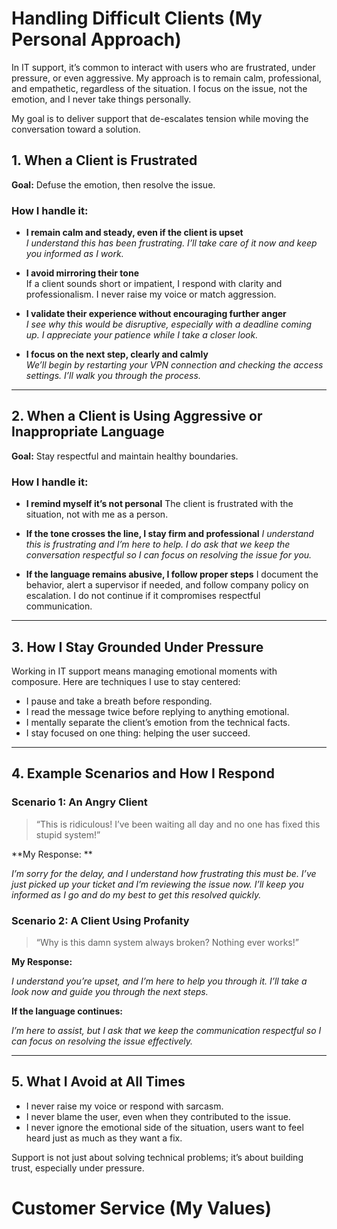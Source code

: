 # Handling Difficult Clients (My Personal Approach)

In IT support, it’s common to interact with users who are frustrated, under pressure, or even aggressive. My approach is to remain calm, professional, and empathetic, regardless of the situation. I focus on the issue, not the emotion, and I never take things personally.

My goal is to deliver support that de-escalates tension while moving the conversation toward a solution.

## 1. When a Client is Frustrated

**Goal:** Defuse the emotion, then resolve the issue.

### How I handle it:

- **I remain calm and steady, even if the client is upset**  
  *I understand this has been frustrating. I’ll take care of it now and keep you informed as I work.*

- **I avoid mirroring their tone**  
  If a client sounds short or impatient, I respond with clarity and professionalism. I never raise my voice or match aggression.

- **I validate their experience without encouraging further anger**  
  *I see why this would be disruptive, especially with a deadline coming up. I appreciate your patience while I take a closer look.*

- **I focus on the next step, clearly and calmly**  
  *We’ll begin by restarting your VPN connection and checking the access settings. I’ll walk you through the process.*
---
## 2. When a Client is Using Aggressive or Inappropriate Language

**Goal:** Stay respectful and maintain healthy boundaries.

### How I handle it:

- **I remind myself it’s not personal**
    The client is frustrated with the situation, not with me as a person.
  
- **If the tone crosses the line, I stay firm and professional**
   *I understand this is frustrating and I’m here to help. I do ask that we keep the conversation respectful so I can focus on resolving the issue for you.*

- **If the language remains abusive, I follow proper steps**
   I document the behavior, alert a supervisor if needed, and follow company policy on escalation. I do not continue if it compromises respectful communication.
---
## 3. How I Stay Grounded Under Pressure

Working in IT support means managing emotional moments with composure. Here are techniques I use to stay centered:

- I pause and take a breath before responding.
- I read the message twice before replying to anything emotional.
- I mentally separate the client’s emotion from the technical facts.
- I stay focused on one thing: helping the user succeed.
---
## 4. Example Scenarios and How I Respond

### Scenario 1: An Angry Client

> “This is ridiculous! I’ve been waiting all day and no one has fixed this stupid system!”

**My Response: **

*I’m sorry for the delay, and I understand how frustrating this must be. I’ve just picked up your ticket and I’m reviewing the issue now. I’ll keep you informed as I go and do my best to get this resolved quickly.*

### Scenario 2: A Client Using Profanity

> “Why is this damn system always broken? Nothing ever works!”

**My Response:**

*I understand you’re upset, and I’m here to help you through it. I’ll take a look now and guide you through the next steps.*

**If the language continues:**

*I’m here to assist, but I ask that we keep the communication respectful so I can focus on resolving the issue effectively.*

---
## 5. What I Avoid at All Times

- I never raise my voice or respond with sarcasm.
- I never blame the user, even when they contributed to the issue.
- I never ignore the emotional side of the situation, users want to feel heard just as much as they want a fix.

Support is not just about solving technical problems; it’s about building trust, especially under pressure.

# Customer Service (My Values)

